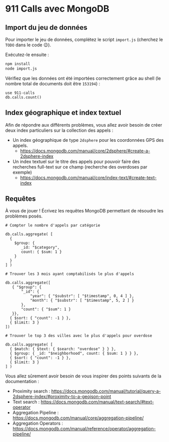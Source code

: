 # 911 Calls avec MongoDB

## Import du jeu de données

Pour importer le jeu de données, complétez le script `import.js` (cherchez le `TODO` dans le code :wink:).

Exécutez-le ensuite :

```bash
npm install
node import.js
```

Vérifiez que les données ont été importées correctement grâce au shell (le nombre total de documents doit être `153194`) :

```
use 911-calls
db.calls.count()
```

## Index géographique et index textuel

Afin de répondre aux différents problèmes, vous allez avoir besoin de créer deux index particuliers sur la collection des appels :

* Un index géographique de type `2dsphere` pour les coordonnées GPS des appels.
  * https://docs.mongodb.com/manual/core/2dsphere/#create-a-2dsphere-index
* Un index textuel sur le titre des appels pour pouvoir faire des recherches full-text sur ce champ (recherche des overdoses par exemple)
  * https://docs.mongodb.com/manual/core/index-text/#create-text-index

## Requêtes

À vous de jouer ! Écrivez les requêtes MongoDB permettant de résoudre les problèmes posés.

```
# Compter le nombre d'appels par catégorie

db.calls.aggregate( [
  {
    $group: {
       _id: "$category",
       count: { $sum: 1 }
    }
  }
] )

# Trouver les 3 mois ayant comptabilisés le plus d'appels

db.calls.aggregate([
   { "$group": {
       "_id": {
           "year": { "$substr": [ "$timestamp", 0, 4 ] },
           "month": { "$substr": [ "$timestamp", 5, 2 ] }
       },
       "count": { "$sum": 1 }
   }},
  { $sort: { "count": -1 } },
  { $limit: 3 }
])

# Trouver le top 3 des villes avec le plus d'appels pour overdose

db.calls.aggregate( [ 
  { $match: { $text: { $search: "overdose" } } },
  { $group: { _id: "$neighborhood", count: { $sum: 1 } } },
  { $sort: { "count": -1 } },
  { $limit: 3 }
] )

```

Vous allez sûrement avoir besoin de vous inspirer des points suivants de la documentation :

* Proximity search : https://docs.mongodb.com/manual/tutorial/query-a-2dsphere-index/#proximity-to-a-geojson-point
* Text search : https://docs.mongodb.com/manual/text-search/#text-operator
* Aggregation Pipeline : https://docs.mongodb.com/manual/core/aggregation-pipeline/
* Aggregation Operators : https://docs.mongodb.com/manual/reference/operator/aggregation-pipeline/
